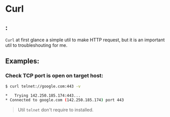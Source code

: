 # Curl

## :

`Curl` at first glance a simple util to make HTTP request, but it is an important util to troubleshouting for me.

## Examples:

### Check TCP port is open on target host:
```sh
$ curl telnet://google.com:443 -v

*   Trying 142.250.185.174:443...
* Connected to google.com (142.250.185.174) port 443
``` 
> Util `telnet` don't require to installed.

